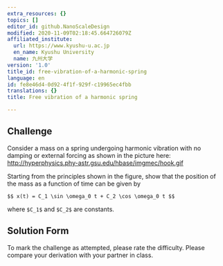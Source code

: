 ```yaml
---
extra_resources: {}
topics: []
editor_id: github.NanoScaleDesign
modified: 2020-11-09T02:18:45.664726079Z
affiliated_institute:
  url: https://www.kyushu-u.ac.jp
  en_name: Kyushu University
  name: 九州大学
version: '1.0'
title_id: free-vibration-of-a-harmonic-spring
language: en
id: fe8e46d4-0d92-4f1f-929f-c19965ec4fbb
translations: {}
title: Free vibration of a harmonic spring

---
```


## Challenge
Consider a mass on a spring undergoing harmonic vibration with no damping or external forcing as shown in the picture here: http://hyperphysics.phy-astr.gsu.edu/hbase/imgmec/hook.gif

Starting from the principles shown in the figure, show that the position of the mass as a function of time can be given by

`$$
x(t) = C_1 \sin \omega_0 t + C_2 \cos \omega_0 t
$$`

where `$C_1$` and `$C_2$` are constants. 


## Solution Form
To mark the challenge as attempted, please rate the difficulty.
Please compare your derivation with your partner in class.
